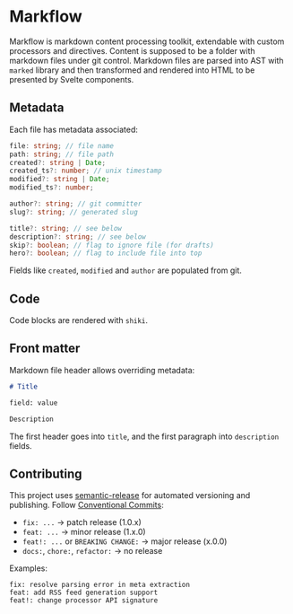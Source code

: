 # Markflow

Markflow is markdown content processing toolkit, extendable with custom processors and directives.
Content is supposed to be a folder with markdown files under git control. Markdown files are parsed
into AST with `marked` library and then transformed and rendered into HTML to be presented
by Svelte components.

## Metadata

Each file has metadata associated:

```ts
file: string; // file name
path: string; // file path
created?: string | Date;
created_ts?: number; // unix timestamp
modified?: string | Date;
modified_ts?: number;

author?: string; // git committer
slug?: string; // generated slug

title?: string; // see below
description?: string; // see below
skip?: boolean; // flag to ignore file (for drafts)
hero?: boolean; // flag to include file into top
```

Fields like `created`, `modified` and `author` are populated from git.

## Code

Code blocks are rendered with `shiki`.

## Front matter

Markdown file header allows overriding metadata:

```md
# Title

field: value

Description
```

The first header goes into `title`, and the first paragraph into `description` fields.

## Contributing

This project uses [semantic-release](https://semantic-release.gitbook.io/) for automated versioning and publishing. Follow [Conventional Commits](https://www.conventionalcommits.org/):

- `fix: ...` → patch release (1.0.x)
- `feat: ...` → minor release (1.x.0)
- `feat!: ...` or `BREAKING CHANGE:` → major release (x.0.0)
- `docs:`, `chore:`, `refactor:` → no release

Examples:

```
fix: resolve parsing error in meta extraction
feat: add RSS feed generation support
feat!: change processor API signature
```
